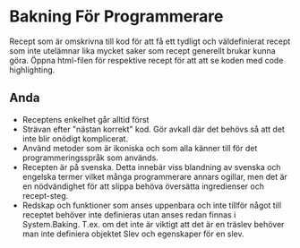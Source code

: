 # Bakning För Programmerare

Recept som är omskrivna till kod för att få ett tydligt och väldefinierat recept som inte utelämnar lika mycket saker som recept generellt brukar kunna göra.
Öppna html-filen för respektive recept för att att se koden med code highlighting.

## Anda
- Receptens enkelhet går alltid först
- Strävan efter "nästan korrekt" kod. Gör avkall där det behövs så att det inte blir onödigt komplicerat. 
- Använd metoder som är ikoniska och som alla känner till för det programmeringsspråk som används.
- Recepten är på svenska. Detta innebär viss blandning av svenska och engelska termer vilket många programmerare annars ogillar, men det är en nödvändighet för att slippa behöva översätta ingredienser och recept-steg.
- Redskap och funktioner som anses uppenbara och inte tillför något till receptet behöver inte definieras utan anses redan finnas i System.Baking. T.ex. om det inte är viktigt att det är en träslev behöver man inte definiera objektet Slev och egenskaper för en slev.

